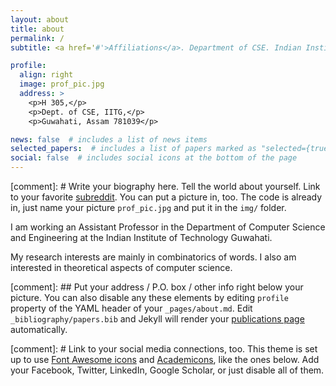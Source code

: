 ```yaml
---
layout: about
title: about
permalink: /
subtitle: <a href='#'>Affiliations</a>. Department of CSE. Indian Institute of Technology Guwahati

profile:
  align: right
  image: prof_pic.jpg
  address: >
    <p>H 305,</p>
    <p>Dept. of CSE, IITG,</p>
    <p>Guwahati, Assam 781039</p>

news: false  # includes a list of news items
selected_papers:  # includes a list of papers marked as "selected={true}"
social: false  # includes social icons at the bottom of the page
---
```


[comment]: # Write your biography here. Tell the world about yourself. Link to your favorite [subreddit](http://reddit.com). You can put a picture in, too. The code is already in, just name your picture `prof_pic.jpg` and put it in the `img/` folder.

I am working an Assistant Professor in the Department of Computer Science and Engineering at the Indian Institute of Technology Guwahati. 

My research interests are mainly in combinatorics of words. I also am interested in theoretical aspects of computer science.


[comment]: ## Put your address / P.O. box / other info right below your picture. You can also disable any these elements by editing `profile` property of the YAML header of your `_pages/about.md`. Edit `_bibliography/papers.bib` and Jekyll will render your [publications page](/al-folio/publications/) automatically.


[comment]: # Link to your social media connections, too. This theme is set up to use [Font Awesome icons](http://fortawesome.github.io/Font-Awesome/) and [Academicons](https://jpswalsh.github.io/academicons/), like the ones below. Add your Facebook, Twitter, LinkedIn, Google Scholar, or just disable all of them.
